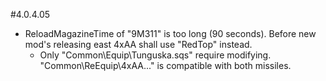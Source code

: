#4.0.4.05
+ ReloadMagazineTime of "9M311" is too long (90 seconds). Before new mod's releasing east 4xAA shall use "RedTop" instead.
	+ Only "Common\Equip\Tunguska.sqs" require modifying. "Common\ReEquip\4xAA..." is compatible with both missiles.